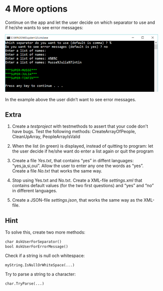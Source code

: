 ﻿# 4 More options

Continue on the app and let the user decide on which separator to use and if he/she wants to see error messages:

![49](Images/49.png)
 
In the example above the user didn’t want to see error messages.


## Extra

1. Create a *testproject* with testmethods to assert that your code don't have bugs. Test the following methods: CreateArrayOfPeople, CleanUpArray, PeopleArrayIsValid

2. When the list (in green) is displayed, instead of quitting to program: let the user decide if he/she want do enter a list again or quit the program

3. Create a file *Yes.txt*, that contains “yes” in diffent languages: “yes,ja,si,oui”. Allow the user to enter any one the words as “yes”. Create a file *No.txt* that works the same way.

4. Stop using Yes.txt and No.txt. Create a XML-file *settings.xml* that contains default values (for the two first questions) and “yes” and “no” in different languages.

5. Create a JSON-file *settings.json*, that works the same way as the XML-file.

## Hint

To solve this, create two more methods:

	char AskUserForSeparator()
	bool AskUserForErrorMessage()

Check if a string is null och whitespace:

    myString.IsNullOrWhiteSpace(...)


Try to parse a string to a character:

    char.TryParse(...)

